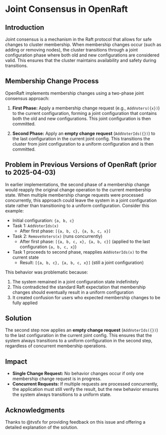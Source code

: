 # Joint Consensus in OpenRaft

## Introduction

Joint consensus is a mechanism in the Raft protocol that allows for safe changes to cluster membership. When membership changes occur (such as adding or removing nodes), the cluster transitions through a joint configuration phase where both old and new configurations are considered valid. This ensures that the cluster maintains availability and safety during transitions.

## Membership Change Process

OpenRaft implements membership changes using a two-phase joint consensus approach:

1. **First Phase:** Apply a membership change request (e.g., `AddVoters({x})`) to the current configuration, forming a joint configuration that contains both the old and new configurations. This joint configuration is then committed.

2. **Second Phase:** Apply an **empty change request** (`AddVoterIds({})`) to the last configuration in the current joint config. This transitions the cluster from joint configuration to a uniform configuration and is then committed.

## Problem in Previous Versions of OpenRaft (prior to 2025-04-03)

In earlier implementations, the second phase of a membership change would reapply the original change operation to the current membership state. When multiple membership change requests were processed concurrently, this approach could leave the system in a joint configuration state rather than transitioning to a uniform configuration. Consider this example:

- Initial configuration: `{a, b, c}`
- Task 1: `AddVoterIds(x)`
  - After first phase: `[{a, b, c}, {a, b, c, x}]`
- Task 2: `RemoveVoters(x)` (runs concurrently)
  - After first phase: `[{a, b, c, x}, {a, b, c}]` (applied to the last configuration `{a, b, c, x}`)
- Task 1 proceeds to second phase, reapplies `AddVoterIds(x)` to the current state
  - Result: `[{a, b, c}, {a, b, c, x}]` (still a joint configuration)

This behavior was problematic because:
1. The system remained in a joint configuration state indefinitely
2. This contradicted the standard Raft expectation that membership changes should eventually result in a uniform configuration
3. It created confusion for users who expected membership changes to be fully applied

## Solution

The second step now applies an **empty change request** (`AddVoterIds({})`) to the last configuration in the current joint config. This ensures that the system always transitions to a uniform configuration in the second step, regardless of concurrent membership operations.

## Impact

- **Single Change Request:** No behavior changes occur if only one membership change request is in progress.
- **Concurrent Requests:** If multiple requests are processed concurrently, the application must still verify the result, but the new behavior ensures the system always transitions to a uniform state.

## Acknowledgments

Thanks to @tvsfx for providing feedback on this issue and offering a detailed explanation of the solution.

